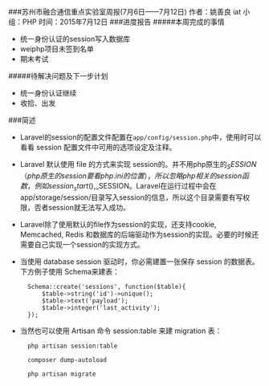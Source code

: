 ###苏州市融合通信重点实验室周报(7月6日——7月12日)
	作者：姚善良 iat                   小组：PHP                        时间：2015年7月12日
###进度报告
#####本周完成的事情
* 统一身份认证的session写入数据库
* weiphp项目未签到名单
* 期末考试

#####待解决问题及下一步计划
* 统一身份认证继续
* 收拾、出发

###简述
* Laravel的session的配置文件配置在`app/config/session.php`中，使用时可以看看 session 配置文件中可用的选项设定及注释。
* Laravel 默认使用 file 的方式来实现 session的。并不用php原生的$_SESSION（php原生的session要看php.ini的位置），所以忽略php相关的session函数，例如session_start(),$_SESSION。Laravel在运行过程中会在app/storage/session/目录写入session的信息，所以这个目录需要有写权限，否者session就无法写入成功。
* Laravel除了使用默认的file作为session的实现，还支持cookie, Memcached, Redis 和数据库的后端驱动作为session的实现。必要的时候还需要自己实现一个session的实现方式。
* 当使用 database session 驱动时，你必需建置一张保存 session 的数据表。下方例子使用 Schema来建表：

		Schema::create('sessions', function($table){
    		$table->string('id')->unique();
    		$table->text('payload');
    		$table->integer('last_activity');
		});

* 当然也可以使用 Artisan 命令 session:table 来建 migration 表：

		php artisan session:table

		composer dump-autoload

		php artisan migrate

